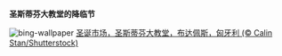 
**圣斯蒂芬大教堂的降临节**

![bing-wallpaper](https://www.bing.com/th?id=OHR.ChristmasBudapest_ZH-CN8197439971_1920x1080.jpg)
[圣诞市场，圣斯蒂芬大教堂，布达佩斯，匈牙利 (© Calin Stan/Shutterstock)](https://www.bing.com/search?q=%E5%B8%83%E8%BE%BE%E4%BD%A9%E6%96%AF%E5%9C%A3%E6%96%AF%E8%92%82%E8%8A%AC%E5%A4%A7%E6%95%99%E5%A0%82&amp;form=hpcapt&amp;mkt=zh-cn)
  